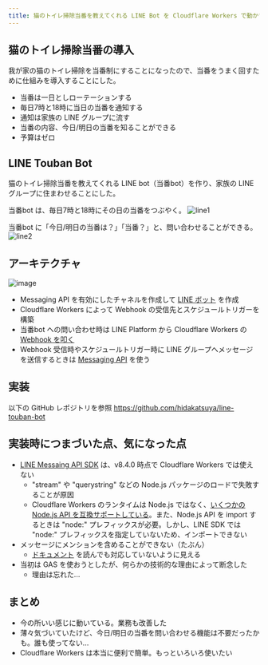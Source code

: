 ```yaml
---
title: 猫のトイレ掃除当番を教えてくれる LINE Bot を Cloudflare Workers で動かす
---
```


## 猫のトイレ掃除当番の導入

我が家の猫のトイレ掃除を当番制にすることになったので、当番をうまく回すために仕組みを導入することにした。

* 当番は一日としローテーションする
* 毎日7時と18時に当日の当番を通知する
* 通知は家族の LINE グループに流す
* 当番の内容、今日/明日の当番を知ることができる
* 予算はゼロ

## LINE Touban Bot

猫のトイレ掃除当番を教えてくれる LINE bot（当番bot）を作り、家族の LINE グループに住まわせることにした。

当番bot は、毎日7時と18時にその日の当番をつぶやく。
![line1](https://github.com/hidakatsuya/hidakatsuya.github.io/assets/739339/2d3d0775-46e0-4e92-a0f4-f230ebb747a7)

当番bot に「今日/明日の当番は？」「当番？」と、問い合わせることができる。
![line2](https://github.com/hidakatsuya/hidakatsuya.github.io/assets/739339/b34a4ff2-3c5d-49cd-9658-0b8a65930b0e)

## アーキテクチャ

![image](https://github.com/hidakatsuya/hidakatsuya.github.io/assets/739339/29a024fb-9042-46bb-a507-5c8cf88e4a1f)

- Messaging API を有効にしたチャネルを作成して [LINE ボット](https://developers.line.biz/ja/docs/messaging-api/building-bot/#add-your-line-official-account-as-friend) を作成  
- Cloudflare Workers によって Webhook の受信先とスケジュールトリガーを構築
- 当番bot への問い合わせ時は LINE Platform から Cloudflare Workers の [Webhook を叩く](https://developers.line.biz/ja/docs/messaging-api/receiving-messages/)
- Webhook 受信時やスケジュールトリガー時に LINE グループへメッセージを送信するときは [Messaging API](https://developers.line.biz/ja/docs/messaging-api/getting-started/) を使う

## 実装

以下の GitHub レポジトリを参照
https://github.com/hidakatsuya/line-touban-bot

## 実装時につまづいた点、気になった点

- [LINE Messaing API SDK](https://github.com/line/line-bot-sdk-nodejs) は、v8.4.0 時点で Cloudflare Workers では使えない
  - "stream" や "querystring" などの Node.js パッケージのロードで失敗することが原因
  - Cloudflare Workers のランタイムは Node.js ではなく、[いくつかの Node.js API を互換サポートしている](https://developers.cloudflare.com/workers/runtime-apis/nodejs/)。また、Node.js API を import するときは "node:" プレフィックスが必要。しかし、LINE SDK では "node:" プレフィックスを指定していないため、インポートできない
- メッセージにメンションを含めることができない（たぶん）
  - [ドキュメント](https://developers.line.biz/ja/reference/messaging-api/#send-push-message) を読んでも対応していないように見える
- 当初は GAS を使おうとしたが、何らかの技術的な理由によって断念した
  - 理由は忘れた...

## まとめ

- 今の所いい感じに動いている。業務も改善した
- 薄々気づいていたけど、今日/明日の当番を問い合わせる機能は不要だったかも。誰も使ってない...
- Cloudflare Workers は本当に便利で簡単。もっといろいろ使いたい
